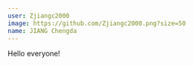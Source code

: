 ```yaml
---
user: Zjiangc2000
image: https://github.com/Zjiangc2000.png?size=50
name: JIANG Chengda
---
```

Hello everyone!
